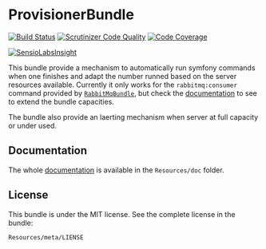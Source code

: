 # ProvisionerBundle

[![Build Status](https://travis-ci.org/Innmind/ProvisionerBundle.svg?branch=master)](https://travis-ci.org/Innmind/ProvisionerBundle)
[![Scrutinizer Code Quality](https://scrutinizer-ci.com/g/Innmind/ProvisionerBundle/badges/quality-score.png?b=master)](https://scrutinizer-ci.com/g/Innmind/ProvisionerBundle/?branch=master)
[![Code Coverage](https://scrutinizer-ci.com/g/Innmind/ProvisionerBundle/badges/coverage.png?b=master)](https://scrutinizer-ci.com/g/Innmind/ProvisionerBundle/?branch=master)

[![SensioLabsInsight](https://insight.sensiolabs.com/projects/3e5c3b50-4489-4a73-a007-e5777d74d894/big.png)](https://insight.sensiolabs.com/projects/3e5c3b50-4489-4a73-a007-e5777d74d894)

This bundle provide a mechanism to automatically run symfony commands when one finishes and adapt the number runned based on the server resources available. Currently it only works for the `rabbitmq:consumer` command provided by [`RabbitMqBundle`](https://github.com/videlalvaro/RabbitMqBundle), but check the [documentation](Resources/doc/) to see to extend the bundle capacities.

The bundle also provide an laerting mechanism when server at full capacity or under used.

## Documentation

The whole [documentation](Resources/doc/README.md) is available in the `Resources/doc` folder.

## License

This bundle is under the MIT license. See the complete license in the bundle:

```
Resources/meta/LIENSE
```
